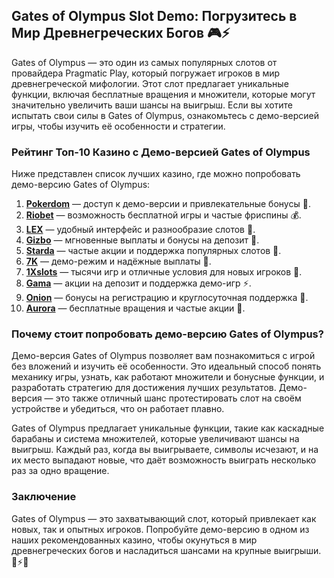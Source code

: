 ## Gates of Olympus Slot Demo: Погрузитесь в Мир Древнегреческих Богов 🎮⚡️

Gates of Olympus — это один из самых популярных слотов от провайдера Pragmatic Play, который погружает игроков в мир древнегреческой мифологии. Этот слот предлагает уникальные функции, включая бесплатные вращения и множители, которые могут значительно увеличить ваши шансы на выигрыш. Если вы хотите испытать свои силы в Gates of Olympus, ознакомьтесь с демо-версией игры, чтобы изучить её особенности и стратегии.

### Рейтинг Топ-10 Казино с Демо-версией Gates of Olympus

Ниже представлен список лучших казино, где можно попробовать демо-версию Gates of Olympus:

1. **[Pokerdom](https://brandplay.link/4k77v2yx)** — доступ к демо-версии и привлекательные бонусы 🎲.
2. **[Riobet](https://brandplay.link/7xBLTPyj)** — возможность бесплатной игры и частые фриспины 💰.
3. **[LEX](https://brandplay.link/zW4hdDFV)** — удобный интерфейс и разнообразие слотов 🎉.
4. **[Gizbo](https://brandplay.link/bprXw4YV)** — мгновенные выплаты и бонусы на депозит 🎁.
5. **[Starda](https://brandplay.link/fB7xwRFL)** — частые акции и поддержка популярных слотов 🎈.
6. **[7K](https://brandplay.link/BvQyFShp)** — демо-режим и надёжные выплаты 🎯.
7. **[1Xslots](https://brandplay.link/hSB1khtr)** — тысячи игр и отличные условия для новых игроков 🌟.
8. **[Gama](https://brandplay.link/j6NMKsDz)** — акции на депозит и поддержка демо-игр ⚡.
9. **[Onion](https://brandplay.link/zBGRVpQ9)** — бонусы на регистрацию и круглосуточная поддержка 🎰.
10. **[Aurora](https://10trafic-stat2.com/click/668546556bcc6313411604bd/6766/13032/subaccount)** — бесплатные вращения и частые акции 💎.

### Почему стоит попробовать демо-версию Gates of Olympus?

Демо-версия Gates of Olympus позволяет вам познакомиться с игрой без вложений и изучить её особенности. Это идеальный способ понять механику игры, узнать, как работают множители и бонусные функции, и разработать стратегию для достижения лучших результатов. Демо-версия — это также отличный шанс протестировать слот на своём устройстве и убедиться, что он работает плавно.

Gates of Olympus предлагает уникальные функции, такие как каскадные барабаны и система множителей, которые увеличивают шансы на выигрыш. Каждый раз, когда вы выигрываете, символы исчезают, и на их место выпадают новые, что даёт возможность выиграть несколько раз за одно вращение.

### Заключение

Gates of Olympus — это захватывающий слот, который привлекает как новых, так и опытных игроков. Попробуйте демо-версию в одном из наших рекомендованных казино, чтобы окунуться в мир древнегреческих богов и насладиться шансами на крупные выигрыши. 🎉⚡️💸
